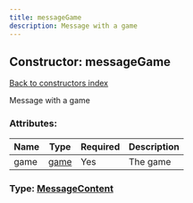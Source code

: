 ```yaml
---
title: messageGame
description: Message with a game
---
```

## Constructor: messageGame  
[Back to constructors index](index.md)



Message with a game

### Attributes:

| Name     |    Type       | Required | Description |
|----------|---------------|----------|-------------|
|game|[game](../constructors/game.md) | Yes|The game|



### Type: [MessageContent](../types/MessageContent.md)


